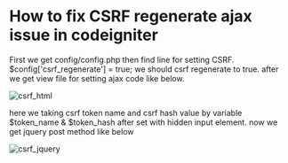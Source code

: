 # How to fix CSRF regenerate ajax issue in codeigniter
First we get config/config.php then find line for setting CSRF.
$config['csrf_regenerate'] = true;
we should csrf regenerate to true. after we get view file for setting ajax code like below. 

![csrf_html](https://user-images.githubusercontent.com/33055689/52579755-00abd280-2e51-11e9-8fb5-c535f031efc2.PNG)


here we taking csrf token name and csrf hash value by variable $token_name & $token_hash after set with hidden input element. now we get jquery post method like below

![csrf_jquery](https://user-images.githubusercontent.com/33055689/52580066-c42ca680-2e51-11e9-94cd-e92c26270d2f.PNG)
